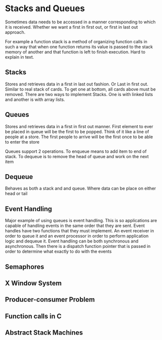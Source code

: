# Stacks and Queues

Sometimes data needs to be accessed in a manner corresponding to which it is received.
Whether we want a first in first out, or first in last out approach.

For example a function stack is a method of organizing function calls in such a way
that when one function returns its value is passed to the stack memory of another and that function is left
to finish execution. Hard to explain in text.

## Stacks

Stores and retrieves data in a first in last out fashion. Or Last in first out. 
Similar to real stack of cards. To get one at bottom, all cards above must be removed.
There are two ways to implement Stacks. One is with linked lists and another is with array lists.

## Queues

Stores and retrieves data in a first in first out manner. First element to ever be 
placed in queue will be the first to be popped. Think of it like a line of people 
at a store. The first people to arrive will be the first once to be able to enter the store

Queues support 2 operations. To enqueue means to add item to end of stack. To dequeue is to
remove the head of queue and work on the next item

## Dequeue

Behaves as both a stack and and queue. Where data can be place on either head or tail


## Event Handling

Major example of using queues is event handling. This is so applications are capable of 
handling events in the same order that they are sent. Event handles have two
functions that they must implement. An event receiver in order to queue it and an
event processor in order to perform application logic and dequeue it. Event handling can be both
synchronous and asynchronous. Then there is a dispatch function pointer that is passed
in order to determine what exactly to do with the events

## Semaphores

## X Window System

## Producer-consumer Problem

## Function calls in C

## Abstract Stack Machines
